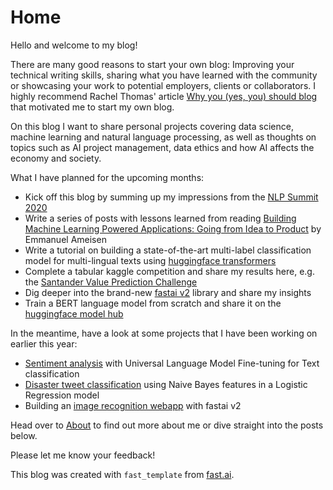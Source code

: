# Home

Hello and welcome to my blog! 

There are many good reasons to start your own blog: Improving your technical writing skills, sharing what you have learned with the community or showcasing your work to potential employers, clients or collaborators. I highly recommend Rachel Thomas' article [Why you (yes, you) should blog](https://medium.com/@racheltho/why-you-yes-you-should-blog-7d2544ac1045) that motivated me to start my own blog. 

On this blog I want to share personal projects covering data science, machine learning and natural language processing, as well as thoughts on topics such as AI project management, data ethics and how AI affects the economy and society. 

What I have planned for the upcoming months:
- Kick off this blog by summing up my impressions from the [NLP Summit 2020](https://www.nlpsummit.org/) 
- Write a series of posts with lessons learned from reading [Building Machine Learning Powered Applications: Going from Idea to Product](https://www.oreilly.com/library/view/building-machine-learning/9781492045106/) by Emmanuel Ameisen
- Write a tutorial on building a state-of-the-art multi-label classification model for multi-lingual texts using [huggingface transformers](https://huggingface.co/transformers/)
- Complete a tabular kaggle competition and share my results here, e.g. the [Santander Value Prediction Challenge](https://www.kaggle.com/c/santander-value-prediction-challenge/data)
- Dig deeper into the brand-new [fastai v2](https://docs.fast.ai/) library and share my insights
- Train a BERT language model from scratch and share it on the [huggingface model hub](https://huggingface.co/models)

In the meantime, have a look at some projects that I have been working on earlier this year: 
- [Sentiment analysis](https://github.com/stefan-jo/USAirlineSent/blob/master/tweets_ULMFit_final.ipynb) with Universal Language Model Fine-tuning for Text classification
- [Disaster tweet classification](https://www.kaggle.com/stefanjo/getting-started-with-nlp-nb-lr-baseline) using Naive Bayes features in a Logistic Regression model 
- Building an [image recognition webapp](https://github.com/stefan-jo/guitar_classifier/blob/master/guitar_classifier_model.ipynb) with fastai v2

Head over to [About](https://stefan-jo.github.io/about.html) to find out more about me or dive straight into the posts below. 

Please let me know your feedback!

This blog was created with `fast_template` from [fast.ai](https://www.fast.ai/2020/01/16/fast_template/).


